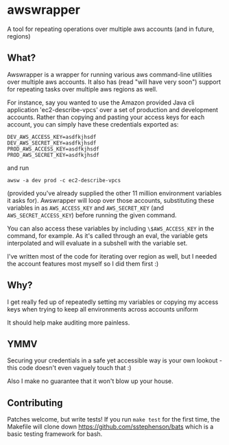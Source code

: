 awswrapper
==========

A tool for repeating operations over multiple aws accounts (and in future,
regions)

What?
-----
Awswrapper is a wrapper for running various aws command-line utilities over
multiple aws accounts. It also has (read "will have very soon") support for
repeating tasks over multiple aws regions as well.

For instance, say you wanted to use the Amazon provided Java cli application
'ec2-describe-vpcs' over a set of production and development accounts. Rather 
than copying and pasting your access keys for each account, you can simply have 
these credentials exported as: 

    DEV_AWS_ACCESS_KEY=asdfkjhsdf
    DEV_AWS_SECRET_KEY=asdfkjhsdf
    PROD_AWS_ACCESS_KEY=asdfkjhsdf
    PROD_AWS_SECRET_KEY=asdfkjhsdf

and run

    awsw -a dev prod -c ec2-describe-vpcs

(provided you've already supplied the other 11 million environment variables it
asks for). Awswrapper will loop over those accounts, substituting these
variables in as `AWS_ACCESS_KEY` and `AWS_SECRET_KEY` (and 
`AWS_SECRET_ACCESS_KEY`) before running the given command.

You can also access these variables by including `\$AWS_ACCESS_KEY` in the
command, for example. As it's called through an eval, the variable gets
interpolated and will evaluate in a subshell with the variable set.

I've written most of the code for iterating over region as well, but I needed
the account features most myself so I did them first :)

Why?
----
I get really fed up of repeatedly setting my variables or copying my access keys
when trying to keep all environments across accounts uniform

It should help make auditing more painless.

YMMV
----
Securing your credentials in a safe yet accessible way is your own lookout -
this code doesn't even vaguely touch that :)

Also I make no guarantee that it won't blow up your house.

Contributing
------------
Patches welcome, but write tests! If you run `make test` for the first time, the
Makefile will clone down https://github.com/sstephenson/bats which is a basic
testing framework for bash.
